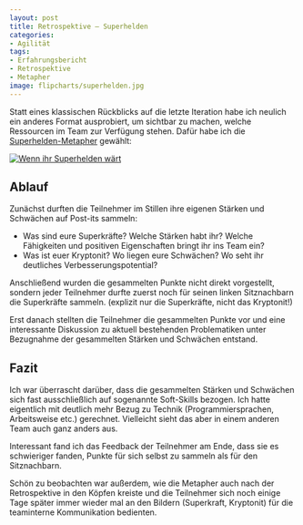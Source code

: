 ```yaml
---
layout: post
title: Retrospektive – Superhelden
categories:
- Agilität
tags:
- Erfahrungsbericht
- Retrospektive
- Metapher
image: flipcharts/superhelden.jpg
---
```


Statt eines klassischen Rückblicks auf die letzte Iteration habe ich neulich ein
anderes Format ausprobiert, um sichtbar zu machen, welche Ressourcen im Team zur
Verfügung stehen. Dafür habe ich die [Superhelden-Metapher](https://retromat.org/de/?id=107)
gewählt:

[![Wenn ihr Superhelden wärt]({{site.baseurl}}/assets/img/posts/flipcharts/superhelden.jpg)]({{site.baseurl}}/assets/img/posts/flipcharts/superhelden.jpg)

## Ablauf

Zunächst durften die Teilnehmer im Stillen ihre eigenen Stärken und Schwächen
auf Post-its sammeln:

* Was sind eure Superkräfte? Welche Stärken habt ihr? Welche Fähigkeiten und
  positiven Eigenschaften bringt ihr ins Team ein?
* Was ist euer Kryptonit? Wo liegen eure Schwächen? Wo seht ihr deutliches
  Verbesserungspotential?

Anschließend wurden die gesammelten Punkte nicht direkt vorgestellt, sondern
jeder Teilnehmer durfte zuerst noch für seinen linken Sitznachbarn die
Superkräfte sammeln. (explizit nur die Superkräfte, nicht das Kryptonit!)

Erst danach stellten die Teilnehmer die gesammelten Punkte vor und eine
interessante Diskussion zu aktuell bestehenden Problematiken unter Bezugnahme
der gesammelten Stärken und Schwächen entstand.

## Fazit

Ich war überrascht darüber, dass die gesammelten Stärken und Schwächen sich fast
ausschließlich auf sogenannte Soft-Skills bezogen. Ich hatte eigentlich mit
deutlich mehr Bezug zu Technik (Programmiersprachen, Arbeitsweise etc.)
gerechnet. Vielleicht sieht das aber in einem anderen Team auch ganz anders aus.

Interessant fand ich das Feedback der Teilnehmer am Ende, dass sie es
schwieriger fanden, Punkte für sich selbst zu sammeln als für den Sitznachbarn.

Schön zu beobachten war außerdem, wie die Metapher auch nach der Retrospektive
in den Köpfen kreiste und die Teilnehmer sich noch einige Tage später immer
wieder mal an den Bildern (Superkraft, Kryptonit) für die teaminterne
Kommunikation bedienten.
